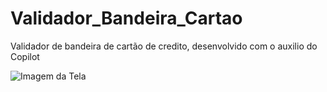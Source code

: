 # Validador_Bandeira_Cartao
Validador de bandeira de cartão de credito, desenvolvido com o auxilio do Copilot

![Imagem da Tela](https://github.com/user-attachments/assets/090808a1-e7ee-4fef-9c92-479eb09fd4cf)

